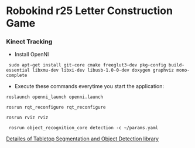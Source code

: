 # Robokind r25 Letter Construction Game

### Kinect Tracking
- Install OpenNI 
```
 sudo apt-get install git-core cmake freeglut3-dev pkg-config build-essential libxmu-dev libxi-dev libusb-1.0-0-dev doxygen graphviz mono-complete
``` 
- Execute these commands everytime you start the application:
```
roslaunch openni_launch openni.launch
``` 
```
rosrun rqt_reconfigure rqt_reconfigure
``` 
```
rosrun rviz rviz
``` 
```
 rosrun object_recognition_core detection -c ~/params.yaml
``` 

[Detailes of Tabletop Segmentation and Object Detection library](http://wg-perception.github.io/tabletop/) 
